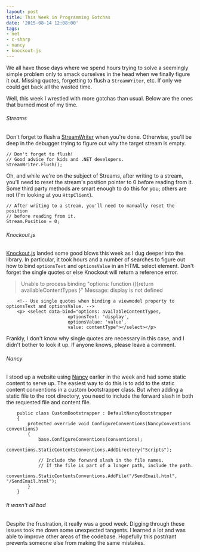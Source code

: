 ```yaml
---
layout: post
title: This Week in Programming Gotchas
date: '2015-08-14 12:08:00'
tags:
- net
- c-sharp
- nancy
- knockout-js
---
```


We all have those days where we spend hours trying to solve a seemingly simple problem only to smack ourselves in the head when we finally figure it out. Missing quotes, forgetting to flush a `StreamWriter`, etc. If only we could get back all the wasted time.

Well, this week I wrestled with more gotchas than usual. Below are the ones that burned most of my time.

###### Streams

Don't forget to flush a [StreamWriter](https://msdn.microsoft.com/en-us/library/system.io.streamwriter%28v=vs.110%29.aspx) when you're done. Otherwise, you'll be deep in the debugger trying to figure out why the target stream is empty.

```
// Don't forget to flush!
// Good advice for kids and .NET developers.
StreamWriter.Flush();
```

Oh, and while we're on the subject of Streams, after writing to a stream, you'll need to reset the stream's position pointer to 0 before reading from it. Some third party methods are smart enough to do this for you; others are not (I'm looking at you `HttpClient`).

```
// After writing to a stream, you'll need to manually reset the position
// before reading from it.
Stream.Position = 0;
```
###### Knockout.js

[Knockout.js](http://knockoutjs.com/) landed some good blows this week as I dug deeper into the library. In particular, it took hours and a number of searches to figure out how to bind `optionsText` and `optionsValue` in an HTML select element. Don't forget the single quotes or else Knockout will return a reference error.

>Unable to process binding "options: function (){return availableContentTypes }"
Message: display is not defined

```
    <!-- Use single quotes when binding a viewmodel property to optionsText and optionsValue. -->
    <p> <select data-bind="options: availableContentTypes,
                       optionsText: 'display',
                       optionsValue: 'value',
                       value: contentType"></select></p>
```

Frankly, I don't know why single quotes are necessary in this case, and I didn't bother to look it up. If anyone knows, please leave a comment.

###### Nancy

I stood up a website using [Nancy](http://nancyfx.org/) earlier in the week and had some static content to serve up. The easiest way to do this is to add to the static content conventions in a custom bootstrapper class. But when adding a static file to the root directory, you need to include the forward slash in both the requested file and content file.

```
    public class CustomBootstrapper : DefaultNancyBootstrapper
    {
        protected override void ConfigureConventions(NancyConventions conventions)
        {
            base.ConfigureConventions(conventions);
            conventions.StaticContentsConventions.AddDirectory("Scripts");

            // Include the forward slash in the file names.
            // If the file is part of a longer path, include the path.
            conventions.StaticContentsConventions.AddFile("/SendEmail.html", "/SendEmail.html");
        }
    }
```

###### It wasn't all bad

Despite the frustration, it really was a good week. Digging through these issues took me down some unexpected tangents. I learned a lot and was able to improve other areas of the codebase. Hopefully this post/rant prevents someone else from making the same mistakes.